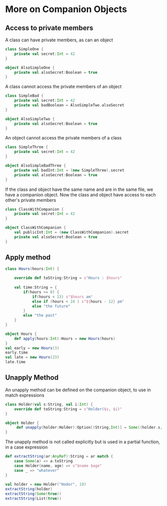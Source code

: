 # More on Companion Objects

## Access to private members

A class can have private members, as can an object
```scala mdoc
class SimpleOne {
    private val secret:Int = 42
}

object AlsoSimpleOne {
    private val alsoSecret:Boolean = true
}
```
A class cannot access the private members of an object

```scala mdoc:fail
class SimpleBad {
    private val secret:Int = 42
    private val badBoolean = AlsoSimpleTwo.alsoSecret    
}

object AlsoSimpleTwo {
    private val alsoSecret:Boolean = true
}
```

An object cannot access the private members of a class

```scala mdoc:fail
class SimpleThree {
    private val secret:Int = 42
}

object AlsoSimpleBadThree {
    private val badInt:Int = (new SimpleThree).secret
    private val alsoSecret:Boolean = true
}
```
If the class and object have the same name and are in the same file, we have a companion object.
Now the class and object have access to each other's private members

```scala mdoc
class ClassWithCompanion {
    private val secret:Int = 42
}

object ClassWithCompanion {
    val publicInt:Int = (new ClassWithCompanion).secret
    private val alsoSecret:Boolean = true
}
```

## Apply method

```scala mdoc
class Hours(hours:Int) {

    override def toString:String = s"Hours : $hours"
    
    val time:String = {
        if(hours >= 0) {
            if(hours < 13) s"$hours am"
            else if (hours < 24 ) s"${hours - 12} pm"
            else "the future"
        }
        else "the past"
    }
}

object Hours {
    def apply(hours:Int):Hours = new Hours(hours)
}
val early = new Hours(3)
early.time
val late = new Hours(23)
late.time
```
## Unapply Method

An unapply method can be defined on the companion object, to use in match expressions

```scala mdoc
class Holder(val s:String, val i:Int) {
    override def toString:String = s"Holder($s, $i)"
}

object Holder {
     def unapply(holder:Holder):Option[(String,Int)] = Some((holder.s, holder.i))
}
```
The unapply method is not called explicitly but is used in a partial function, in a case expression

```scala mdoc
def extractString(ar:AnyRef):String = ar match {
    case Some(a) => a.toString
    case Holder(name, age) => s"$name $age"
    case _ => "whatever"
}
 
val holder = new Holder("Hodor", 19)
extractString(holder)
extractString(Some(true))
extractString(List(true)) 

```
